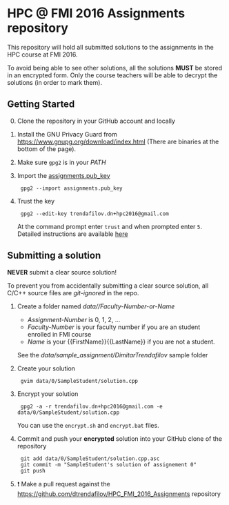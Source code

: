 # HPC @ FMI 2016 Assignments repository

This repository will hold all submitted solutions to the assignments in the HPC
course at FMI 2016.

To avoid being able to see other solutions, all the solutions **MUST** be stored
in an encrypted form. Only the course teachers will be able to decrypt the
solutions (in order to mark them).

## Getting Started

0. Clone the repository in your GitHub account and locally
1. Install the GNU Privacy Guard from https://www.gnupg.org/download/index.html
   (There are binaries at the bottom of the page).
2. Make sure `gpg2` is in your *PATH*
3. Import the [assignments.pub_key][key]
    
        gpg2 --import assignments.pub_key

[key]: https://raw.githubusercontent.com/dtrendafilov/HPC_FMI_2016_Assignments/master/assignments.pub_key

4. Trust the key

        gpg2 --edit-key trendafilov.dn+hpc2016@gmail.com

    At the command prompt enter `trust` and when prompted enter `5`. Detailed
    instructions are available [here][t]
    
    
[t]: http://blog.pangyanhan.com/posts/2014-03-04-gpg-how-to-trust-imported-key.html


## Submitting a solution

**NEVER** submit a clear source solution!

To prevent you from accidentally submitting a clear source solution, all C/C++
source files are *git-ignored* in the repo.

1. Create a folder named *data/<Assignment-Number>/Faculty-Number-or-Name*
    * *Assignment-Number* is 0, 1, 2, ...
    * *Faculty-Number* is your faculty number if you are an student enrolled in
      FMI course
    * *Name* is your {{FirstName}}{{LastName}} if you are not a student.

    See the *data/sample_assignment/DimitarTrendafilov* sample folder

2. Create your solution

        gvim data/0/SampleStudent/solution.cpp

3. Encrypt your solution

        gpg2 -a -r trendafilov.dn+hpc2016@gmail.com -e data/0/SampleStudent/solution.cpp

    You can use the `encrypt.sh` and `encrypt.bat` files.

4. Commit and push your **encrypted** solution into your GitHub clone of the repository

        git add data/0/SampleStudent/solution.cpp.asc
        git commit -m "SampleStudent's solution of assignement 0"
        git push

5. :exclamation: Make a pull request against the https://github.com/dtrendafilov/HPC_FMI_2016_Assignments repository
